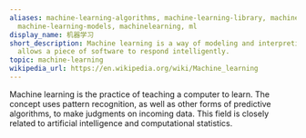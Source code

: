 ```yaml
---
aliases: machine-learning-algorithms, machine-learning-library, machine-learning-application,
  machine-learning-models, machinelearning, ml
display_name: 机器学习
short_description: Machine learning is a way of modeling and interpreting data that
  allows a piece of software to respond intelligently.
topic: machine-learning
wikipedia_url: https://en.wikipedia.org/wiki/Machine_learning
---
```

Machine learning is the practice of teaching a computer to learn. The concept uses pattern recognition, as well as other forms of predictive algorithms, to make judgments on incoming data. This field is closely related to artificial intelligence and computational statistics.
